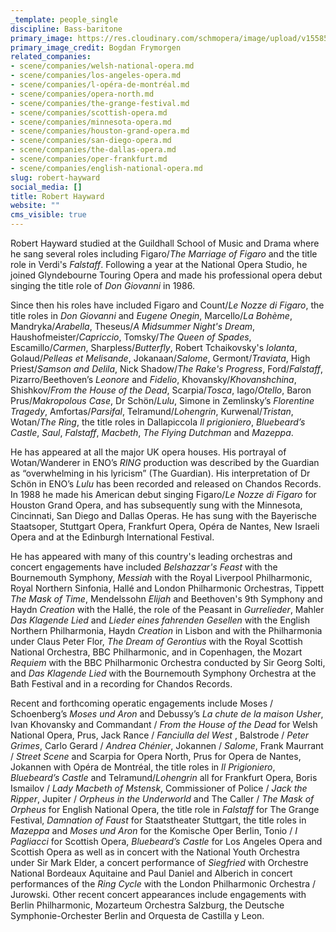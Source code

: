 ```yaml
---
_template: people_single
discipline: Bass-baritone
primary_image: https://res.cloudinary.com/schmopera/image/upload/v1558537070/media/2019/05/Robert%20Hayward%20Jul%202014%20colour%20credit%20Bogdan%20Frymorgen-1.jpg
primary_image_credit: Bogdan Frymorgen
related_companies:
- scene/companies/welsh-national-opera.md
- scene/companies/los-angeles-opera.md
- scene/companies/l-opéra-de-montréal.md
- scene/companies/opera-north.md
- scene/companies/the-grange-festival.md
- scene/companies/scottish-opera.md
- scene/companies/minnesota-opera.md
- scene/companies/houston-grand-opera.md
- scene/companies/san-diego-opera.md
- scene/companies/the-dallas-opera.md
- scene/companies/oper-frankfurt.md
- scene/companies/english-national-opera.md
slug: robert-hayward
social_media: []
title: Robert Hayward
website: ""
cms_visible: true
---
```

Robert Hayward studied at the Guildhall School of Music and Drama where he sang several roles including Figaro/_The Marriage of Figaro_ and the title role in Verdi's _Falstaff_. Following a year at the National Opera Studio, he joined Glyndebourne Touring Opera and made his professional opera debut singing the title role of _Don Giovanni_ in 1986.

Since then his roles have included Figaro and Count/_Le Nozze di Figaro_, the title roles in _Don Giovanni_ and _Eugene Onegin_, Marcello/_La Bohème_, Mandryka/_Arabella_, Theseus/_A Midsummer Night's Dream_, Haushofmeister/_Capriccio_, Tomsky/_The Queen of Spades_, Escamillo/_Carmen_, Sharpless/_Butterfly_, Robert Tchaikovsky's _Iolanta_, Golaud/_Pelleas et Melisande_, Jokanaan/_Salome_, Germont/_Traviata_, High Priest/_Samson and Delila_, Nick Shadow/_The Rake's Progress_, Ford/_Falstaff_, Pizarro/Beethoven’s _Leonore_ and _Fidelio_, Khovansky/_Khovanshchina_, Shishkov/_From the House of the Dead_, Scarpia/_Tosca_, Iago/_Otello_, Baron Prus/_Makropolous Case_, Dr Schön/_Lulu_, Simone in Zemlinsky’s _Florentine Tragedy_, Amfortas/_Parsifal_, Telramund/_Lohengrin_, Kurwenal/_Tristan_, Wotan/_The Ring_, the title roles in Dallapiccola _Il prigioniero_, _Bluebeard’s Castle_, _Saul_, _Falstaff_, _Macbeth_, _The Flying Dutchman_ and _Mazeppa_.

He has appeared at all the major UK opera houses. His portrayal of Wotan/Wanderer in ENO’s _RING_ production was described by the Guardian as “overwhelming in his lyricism” (The Guardian). His interpretation of Dr Schön in ENO’s _Lulu_ has been recorded and released on Chandos Records. In 1988 he made his American debut singing Figaro/_Le Nozze di Figaro_ for Houston Grand Opera, and has subsequently sung with the Minnesota, Cincinnati, San Diego and Dallas Operas. He has sung with the Bayerische Staatsoper, Stuttgart Opera, Frankfurt Opera, Opéra de Nantes, New Israeli Opera and at the Edinburgh International Festival.

He has appeared with many of this country's leading orchestras and concert engagements have included _Belshazzar's Feast_ with the Bournemouth Symphony, _Messiah_ with the Royal Liverpool Philharmonic, Royal Northern Sinfonia, Hallé and London Philharmonic Orchestras, Tippett _The Mask of Time_, Mendelssohn _Elijah_ and Beethoven's 9th Symphony and Haydn _Creation_ with the Hallé, the role of the Peasant in _Gurrelieder_, Mahler _Das Klagende Lied_ and _Lieder eines fahrenden Gesellen_ with the English Northern Philharmonia, Haydn _Creation_ in Lisbon and with the Philharmonia under Claus Peter Flor, _The Dream of Gerontius_ with the Royal Scottish National Orchestra, BBC Philharmonic, and in Copenhagen, the Mozart _Requiem_ with the BBC Philharmonic Orchestra conducted by Sir Georg Solti, and _Das Klagende Lied_ with the Bournemouth Symphony Orchestra at the Bath Festival and in a recording for Chandos Records.

Recent and forthcoming operatic engagements include Moses / Schoenberg’s _Moses und Aron_ and Debussy’s _La chute de la maison Usher_, Ivan Khovansky and Commandant / _From the House of the Dead_ for Welsh National Opera, Prus, Jack Rance / _Fanciulla del West_ , Balstrode / _Peter Grimes_, Carlo Gerard / _Andrea Chénier_, Jokannen / _Salome_, Frank Maurrant / _Street Scene_ and Scarpia for Opera North, Prus for Opera de Nantes, Jokannen with Opéra de Montréal, the title roles in _Il Prigioniero_, _Bluebeard’s Castle_ and Telramund/_Lohengrin_ all for Frankfurt Opera, Boris Ismailov / _Lady Macbeth of Mstensk_, Commissioner of Police / _Jack the Ripper_, Jupiter / _Orpheus in the Underworld_ and The Caller / _The Mask of Orpheus_ for English National Opera, the title role in _Falstaff_ for The Grange Festival, _Damnation of Faust_ for Staatstheater Stuttgart, the title roles in _Mazeppa_ and _Moses und Aron_ for the Komische Oper Berlin, Tonio / _I Pagliacci_ for Scottish Opera, _Bluebeard’s Castle_ for Los Angeles Opera and Scottish Opera as well as in concert with the National Youth Orchestra under Sir Mark Elder, a concert performance of _Siegfried_ with Orchestre National Bordeaux Aquitaine and Paul Daniel and Alberich in concert performances of the _Ring Cycle_ with the London Philharmonic Orchestra / Jurowski. Other recent concert appearances include engagements with Berlin Philharmonic, Mozarteum Orchestra Salzburg, the Deutsche Symphonie-Orchester Berlin and Orquesta de Castilla y Leon.